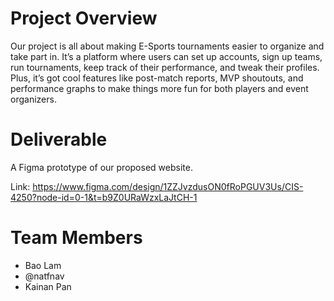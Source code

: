 # Project Overview
Our project is all about making E-Sports tournaments easier to organize and take part in.
It’s a platform where users can set up accounts, sign up teams, run tournaments, keep track of
their performance, and tweak their profiles. Plus, it’s got cool features like post-match reports,
MVP shoutouts, and performance graphs to make things more fun for both players and event
organizers.

# Deliverable
A Figma prototype of our proposed website.

Link: https://www.figma.com/design/1ZZJvzdusON0fRoPGUV3Us/CIS-4250?node-id=0-1&t=b9Z0URaWzxLaJtCH-1

# Team Members
  - Bao Lam
  - @natfnav
  - Kainan Pan
